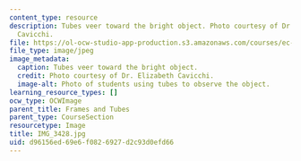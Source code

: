 ```yaml
---
content_type: resource
description: Tubes veer toward the bright object. Photo courtesy of Dr. Elizabeth
  Cavicchi.
file: https://ol-ocw-studio-app-production.s3.amazonaws.com/courses/ec-050-recreate-experiments-from-history-inform-the-future-from-the-past-galileo-january-iap-2010/d96156ed69e6f0826927d2c93d0efd66_IMG_3428.jpg
file_type: image/jpeg
image_metadata:
  caption: Tubes veer toward the bright object.
  credit: Photo courtesy of Dr. Elizabeth Cavicchi.
  image-alt: Photo of students using tubes to observe the object.
learning_resource_types: []
ocw_type: OCWImage
parent_title: Frames and Tubes
parent_type: CourseSection
resourcetype: Image
title: IMG_3428.jpg
uid: d96156ed-69e6-f082-6927-d2c93d0efd66
---
```

